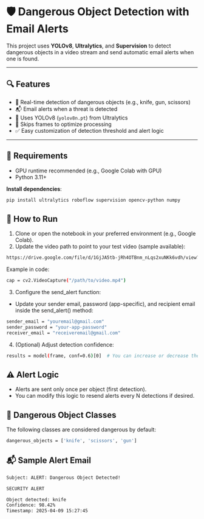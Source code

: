 # 🛡️ Dangerous Object Detection with Email Alerts

This project uses **YOLOv8**, **Ultralytics**, and **Supervision** to detect dangerous objects in a video stream and send automatic email alerts when one is found.

---

## 🔍 Features

- 🚨 Real-time detection of dangerous objects (e.g., knife, gun, scissors)
- 📬 Email alerts when a threat is detected
- 🧠 Uses YOLOv8 (`yolov8n.pt`) from Ultralytics
- 🔁 Skips frames to optimize processing
- ✅ Easy customization of detection threshold and alert logic

---

## 🧠 Requirements

- GPU runtime recommended (e.g., Google Colab with GPU)
- Python 3.11+

**Install dependencies**:
```bash
pip install ultralytics roboflow supervision opencv-python numpy
```

## 🧪 How to Run
1. Clone or open the notebook in your preferred environment (e.g., Google Colab).
2. Update the video path to point to your test video (sample available):
```bash
https://drive.google.com/file/d/1GjJA5tb-jRh4OTBnm_nLqs2xuNKk6vdh/view?usp=sharing
```

Example in code:

```bash
cap = cv2.VideoCapture("/path/to/video.mp4")
```

3. Configure the send_alert function:
  - Update your sender email, password (app-specific), and recipient email inside the send_alert() method:
    
```bash
sender_email = "youremail@gmail.com"
sender_password = "your-app-password"
receiver_email = "receiveremail@gmail.com"
```

4. (Optional) Adjust detection confidence:
   
```bash
results = model(frame, conf=0.6)[0]  # You can increase or decrease the threshold
```

## ⚠️ Alert Logic
- Alerts are sent only once per object (first detection).
- You can modify this logic to resend alerts every N detections if desired.

## 🎯 Dangerous Object Classes
The following classes are considered dangerous by default:
```bash
dangerous_objects = ['knife', 'scissors', 'gun']
```

## 📬 Sample Alert Email
```bash
Subject: ALERT: Dangerous Object Detected!

SECURITY ALERT

Object detected: knife  
Confidence: 98.42%  
Timestamp: 2025-04-09 15:27:45  
```
